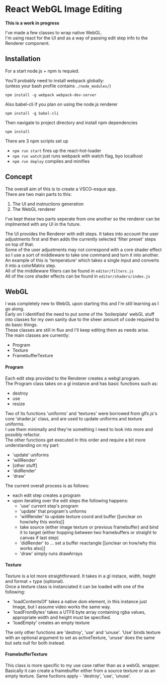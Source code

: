 # React WebGL Image Editing

**This is a work in progress**


I've made a few classes to wrap native WebGL.  
I'm using react for the UI and as a way of passing edit step info to the Renderer component.


## Installation

For a start node.js + npm is requied.

You'll probably need to install webpack globally:  
(unless your bash profile contains `./node_modules/`)

`npm install -g webpack webpack-dev-server`

Also babel-cli if you plan on using the node.js renderer

`npm install -g babel-cli`

Then navigate to project directory and install npm dependencies

`npm install`


There are 3 npm scripts set up

- `npm run start` fires up the react-hot-loader
- `npm run watch` just runs webpack with watch flag, byo localhost
- `npm run deploy` compiles and minifies

## Concept

The overall aim of this is to create a VSCO-esque app.  
There are two main parts to this:

1. The UI and instructions generation
2. The WebGL renderer

I've kept these two parts seperate from one another so the renderer can be implmented with any UI in the future.

The UI provides the Renderer with edit steps. It takes into account the user adjustments first and then adds the currently selected 'filter preset' steps on top of that.  
Some of the user adjustments may not correspond with a core shader effect so I use a sort of middleware to take one command and turn it into another.  
An example of this is 'temperature' which takes a single input and converts it into a colorMatrix step.  
All of the middleware filters can be found in `editor/filters.js`  
All of the core shader effects can be found in `editor/shaders/index.js`  


## WebGL

I was completely new to WebGL upon starting this and I'm still learning as I go along.  
Early on I identified the need to put some of the 'boilerplate' webGL stuff into classes for my own sanity due to the sheer amount of code required to do basic things.  
These classes are still in flux and I'll keep editing them as needs arise.  
The main classes are currently:
- Program
- Texture
- FramebufferTexture

#### Program

Each edit step provided to the Renderer creates a webgl program.  
The Program class takes on a gl instance and has basic functions such as:  
- destroy
- use 
- resize

Two of its functions 'uniforms' and 'textures' were borrowed from glfx.js's core 'shader.js' class, and are used to update uniforms and texture uniforms.  
I use them minimally and they're something I need to look into more and possibly refactor.  
The other functions get executed in this order and require a bit more understanding on my part:
- 'update' uniforms
- 'willRender'
- [other stuff]
- 'didRender'
- 'draw'

The current overall process is as follows:
- each edit step creates a program
- upon iterating over the edit steps the following happens:
  - 'use' current step's program
  - 'update' that program's unforms
  - 'willRender' to update texture coord and buffer [[unclear on how/why this works]]
  -  take source (either image texture or previous framebuffer) and bind it to target (either hopping between two framebuffers or straight to canvas if last step)
  - 'didRender' to ... set a buffer reactangle [[unclear on how/why this works also]]
  - 'draw' simply runs drawArrays

#### Texture

Texture is a lot more straightforward. It takes in a gl instace, width, height and format + type (optional).  
Once a texture class is instanciated it can be loaded with one of the following:
- 'loadContentsOf' takes a native dom element, in this instance just Image, but I assume video works the same way.
- 'loadFromBytes' takes a UTF8 byte array containing rgba values, appropriate width and height must be specified.
- 'loadEmpty' creates an empty texture

The only other functions are 'destroy', 'use' and 'unuse'. 'Use' binds texture with an optional argument to set as activeTexture, 'unuse' does the same but sets null for both instead.

#### FramebufferTexture

This class is more specific to my use case rather than as a webGL wrapper.  
Basically it can create a framebuffer either from a source texture or as an empty texture.
Same fuctions apply - 'destroy', 'use', 'unuse'.